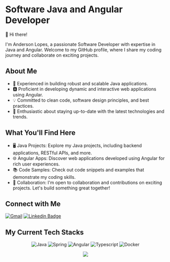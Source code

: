 <div align="left">

  # Software Java and Angular Developer

👋 Hi there! 

I'm Anderson Lopes, a passionate Software Developer with expertise in Java and Angular. 
Welcome to my GitHub profile, where I share my coding journey and collaborate on exciting projects.

## About Me

- 🔧 Experienced in building robust and scalable Java applications.
- 🅰️ Proficient in developing dynamic and interactive web applications using Angular.
- 💡 Committed to clean code, software design principles, and best practices.
- 🚀 Enthusiastic about staying up-to-date with the latest technologies and trends.

## What You'll Find Here

- 🖥️ Java Projects: Explore my Java projects, including backend applications, RESTful APIs, and more.
- 🌐 Angular Apps: Discover web applications developed using Angular for rich user experiences.
- 📚 Code Samples: Check out code snippets and examples that demonstrate my coding skills.
- 🤝 Collaboration: I'm open to collaboration and contributions on exciting projects. Let's build something great together!

## Connect with Me
  
[![Gmail](https://img.shields.io/badge/Gmail-D14836?style=for-the-badge&logo=gmail&logoColor=white)](mailto:anderson.lopes.2010@gmail.com)
[![Linkedin Badge](https://img.shields.io/badge/-linkedin-blue?style=flat&logo=Linkedin&logoColor=white)](https://www.linkedin.com/in/anderson-lopes-8a218956)

</div>

## My Current Tech Stacks

<div align="center">
  
![Java](https://img.shields.io/badge/java-%23ED8B00.svg?style=for-the-badge&logo=openjdk&logoColor=white)
![Spring](https://img.shields.io/badge/spring-%236DB33F.svg?style=for-the-badge&logo=spring&logoColor=white)
![Angular](https://img.shields.io/badge/angular-%23DD0031.svg?style=for-the-badge&logo=angular&logoColor=white)
![Typescript](http://img.shields.io/badge/-Typescript-blue?style=flat-square&logo=Typescript&logoColor=white)
![Docker](https://img.shields.io/badge/docker-%230db7ed.svg?style=for-the-badge&logo=docker&logoColor=white)


<img align='center' src="https://github-readme-stats.vercel.app/api/top-langs?username=andersonblopes&show_icons=true&layout=compact&langs_count=8">

</div>
